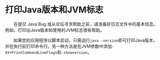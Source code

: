 # 打印Java版本和JVM标志

&emsp;&emsp;在提交 Java Bug 或从论坛寻求帮助之前，请准备好日志文件中的基本信息。例如，打印出Java版本和使用的JVM标志很有帮助。

&emsp;&emsp;如果您的应用程序以脚本启动，只需运行`java -version`即可打印Java版本，并在执行前打印命令行。另一种方法是在JVM参数中添加`-XX+PrintCommandLineFlags`和`-showversion`。